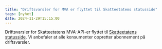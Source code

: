```yaml
---
title: "Driftsvarsler for MVA er flyttet til Skatteetatens statusside"
tags: [nyhet]
date: 2024-11-29T15:15:00
---
```

Driftsvarsler for Skatteetatens MVA-API-er flyttet til [Skatteetatens statusside](https://status.skatteetaten.no/). Vi anbefaler at alle konsumenter oppretter abonnement på driftsvarsler. 
 
